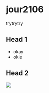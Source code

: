 # jour2106

trytrytry

## Head 1
* okay
* okie

## Head 2

![](https://s3-media2.fl.yelpcdn.com/bphoto/7BlRoSOG3AsAWHMPOaG7ng/ls.jpg)
